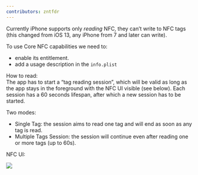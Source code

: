 ```yaml
---
contributors: zntfdr
---
```


Currently iPhone supports only *reading* NFC, they can’t write to NFC tags (this changed from iOS 13, any iPhone from 7 and later can write).

To use Core NFC capabilities we need to:

- enable its entitlement.
- add a usage description in the `info.plist`

How to read:  
The app has to start a “tag reading session”, which will be valid as long as the app stays in the foreground with the NFC UI visible (see below). Each session has a 60 seconds lifespan, after which a new session has to be started.

Two modes:

- Single Tag: the session aims to read one tag and will end as soon as any tag is read.
- Multiple Tags Session: the session will continue even after reading one or more tags (up to 60s).

NFC UI:

![][uiImage]

[uiImage]: ../../../images/notes/wwdc17/718/ui.png
